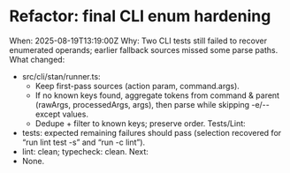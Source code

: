 # Refactor: final CLI enum hardening

When: 2025-08-19T13:19:00Z
Why: Two CLI tests still failed to recover enumerated operands; earlier fallback sources missed some parse paths.
What changed:

- src/cli/stan/runner.ts:
  - Keep first-pass sources (action param, command.args).
  - If no known keys found, aggregate tokens from command & parent (rawArgs, processedArgs, args), then parse while skipping -e/--except values.
  - Dedupe + filter to known keys; preserve order.
    Tests/Lint:
- tests: expected remaining failures should pass (selection recovered for “run lint test -s” and “run -c lint”).
- lint: clean; typecheck: clean.
  Next:
- None.
